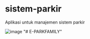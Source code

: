 # sistem-parkir
Aplikasi untuk manajemen sistem parkir

![image](https://user-images.githubusercontent.com/26026960/57182729-b45eb480-6ecc-11e9-836c-9dc733c30332.png)
"# E-PARKFAMILY" 
